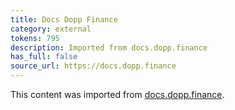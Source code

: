 ```yaml
---
title: Docs Dopp Finance
category: external
tokens: 795
description: Imported from docs.dopp.finance
has_full: false
source_url: https://docs.dopp.finance
---
```


This content was imported from [docs.dopp.finance](https://docs.dopp.finance).
